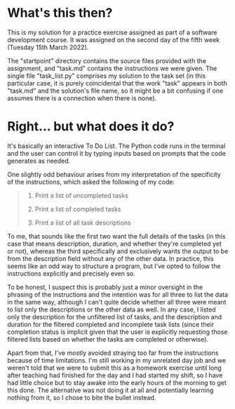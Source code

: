 # What's this then?

This is my solution for a practice exercise assigned as part of a software development course. It  was assigned on the second day of the fifth week (Tuesday 15th March 2022).

The "startpoint" directory contains the source files provided with the assignment, and "task.md" contains the instructions we were given. The single file "task_list.py" comprises my solution to the task set (in this particular case, it is purely coincidental that the work "task" appears in both "task.md" and the solution's file name, so it might be a bit confusing if one assumes there is a connection when there is none).


# Right... but what does it do?

It's basically an interactive To Do List. The Python code runs in the terminal and the user can control it by typing inputs based on prompts that the code generates as needed.

One slightly odd behaviour arises from my interpretation of the specificity of the instructions, which asked the following of my code:

> 1. Print a list of uncompleted tasks
> 
> 2. Print a list of completed tasks
> 
> 3. Print a list of all task descriptions

To me, that sounds like the first two want the full details of the tasks (in this case that means description, duration, and whether they're completed yet or not), whereas the third specifically and exclusively wants the output to be from the description field without any of the other data. In practice, this seems like an odd way to structure a program, but I've opted to follow the instructions explicitly and precisely even so.

To be honest, I suspect this is probably just a minor oversight in the phrasing of the instructions and the intention was for all three to list the data in the same way, although I can't quite decide whether all three were meant to list only the descriptions or the other data as well. In any case, I listed only the description for the unfiltered list of tasks, and the description and duration for the filtered completed and incomplete task lists (since their completion status is implicit given that the user is explicitly requesting those filtered lists based on whether the tasks are completed or otherwise).

Apart from that, I've mostly avoided straying too far from the instructions because of time limitations. I'm still working in my unrelated day job and we weren't told that we were to submit this as a homework exercise until long after teaching had finished for the day and I had started my shift, so I have had little choice but to stay awake into the early hours of the morning to get this done. The alternative was not doing it at all and potentially learning nothing from it, so I chose to bite the bullet instead.